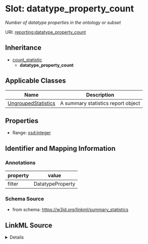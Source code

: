 # Slot: datatype_property_count
_Number of datatype properties in the ontology or subset_


URI: [reporting:datatype_property_count](https://w3id.org/linkml/reportdatatype_property_count)




## Inheritance

* [count_statistic](count_statistic.md)
    * **datatype_property_count**





## Applicable Classes

| Name | Description |
| --- | --- |
[UngroupedStatistics](UngroupedStatistics.md) | A summary statistics report object






## Properties

* Range: [xsd:integer](http://www.w3.org/2001/XMLSchema#integer)







## Identifier and Mapping Information





### Annotations

| property | value |
| --- | --- |
| filter | DatatypeProperty |



### Schema Source


* from schema: https://w3id.org/linkml/summary_statistics




## LinkML Source

<details>
```yaml
name: datatype_property_count
annotations:
  filter:
    tag: filter
    value: DatatypeProperty
description: Number of datatype properties in the ontology or subset
from_schema: https://w3id.org/linkml/summary_statistics
rank: 1000
is_a: count_statistic
alias: datatype_property_count
owner: UngroupedStatistics
domain_of:
- UngroupedStatistics
slot_group: property_statistic_group
range: integer

```
</details>